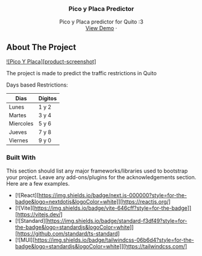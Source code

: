 <br />
<div align="center">
  <a href="https://main--sprightly-cannoli-6efb02.netlify.app/>
    <img src="docs/assets/pick.png" alt="Pico Y Placa Logo" width="80" height="80">
  </a>

  <h3 align="center">Pico y Placa Predictor</h3>

  <p align="center">
    Pico y Placa predictor for Quito :3
    <br />
    <a href="https://main--sprightly-cannoli-6efb02.netlify.app/">View Demo</a>
    ·
  </p>
</div>

## About The Project

[![Pico Y Placa][product-screenshot]](docs/assets/empty-app.png)

The project is made to predict the traffic restrictions in Quito

Days based Restrictions:

| Dias      | Dígitos |
| --------- | ------- |
| Lunes     | 1 y 2   |
| Martes    | 3 y 4   |
| Miercoles | 5 y 6   |
| Jueves    | 7 y 8   |
| Viernes   | 9 y 0   |

### Built With

This section should list any major frameworks/libraries used to bootstrap your project. Leave any add-ons/plugins for the acknowledgements section. Here are a few examples.

- [![React][https://img.shields.io/badge/next.js-000000?style=for-the-badge&logo=nextdotjs&logoColor=white]][https://reactjs.org/]
- [![Vite][https://img.shields.io/badge/vite-646cff?style=for-the-badge]][https://vitejs.dev/]
- [![Standard][https://img.shields.io/badge/standard-f3df49?style=for-the-badge&logo=standardjs&logoColor=white]][https://github.com/standard/ts-standard]
- [![MUI][https://img.shields.io/badge/tailwindcss-06b6d4?style=for-the-badge&logo=standardjs&logoColor=white]][https://tailwindcss.com/]
